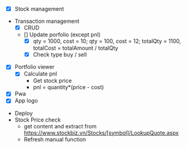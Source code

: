 - [x] Stock management
- Transaction management
  - [x] CRUD
  - [] Update porfolio (except pnl)
    - [x] qty = 1000, cost = 10; qty = 100, cost = 12; totalQty = 1100, totalCost = totalAmount / totalQty
    - [x] Check type buy / sell
- [x] Portfolio viewer
  - [x] Calculate pnl
    - Get stock price
    - pnl = quantity*(price - cost)
- [x] Pwa
- [x] App logo
- Deploy
- Stock Price check
  - get content and extract from https://www.stockbiz.vn/Stocks/[symbol]/LookupQuote.aspx
  - Refresh manual function